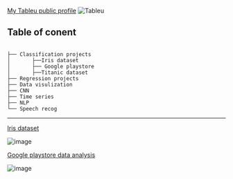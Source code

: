 [My Tableu public profile](https://public.tableau.com/profile/karan6916#!/)  ![Tableu](https://img.shields.io/badge/Tableu-black.svg) 


## Table of conent


```

├── Classification projects
│       ├──Iris dataset
│       ├── Google playstore 
│       ├──Titanic dataset
├── Regression projects
├── Data visulization 
├── CNN
├── Time series
├── NLP
└── Speech recog

```
---------------------------------------------------------------------------------------------------------------------------------------

[Iris dataset](https://public.tableau.com/profile/karan6916#!/vizhome/Book1_16076268942200/Dashboard1?publish=yes)

![image](https://user-images.githubusercontent.com/62024355/101943439-12a75980-3c11-11eb-9282-53bf93e82655.png)



[Google playstore data analysis](https://public.tableau.com/profile/karan6916#!/vizhome/googleplaystoreanalysis/Sheet1)

![image](https://user-images.githubusercontent.com/62024355/101944108-3323e380-3c12-11eb-83e8-9f2ff586b6c1.png)

